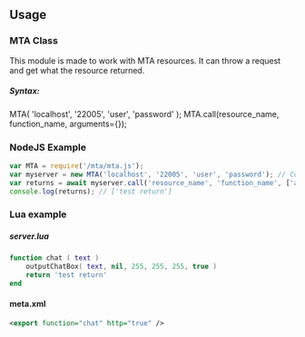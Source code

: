 ## Usage
### MTA Class
This module is made to work with MTA resources. It can throw a request and get what the resource returned.

##### Syntax:
MTA( 'localhost', '22005', 'user', 'password' );
MTA.call(resource_name, function_name, arguments={});
### NodeJS Example
```javascript
var MTA = require('/mta/mta.js');
var myserver = new MTA('localhost', '22005', 'user', 'password'); // Connect to http://localhost:22005
var returns = await myserver.call('resource_name', 'function_name', ['arg1', 'arg2', 5, ['table']]);
console.log(returns); // ['test return']
```
### Lua example
##### server.lua
```lua
function chat ( text )
	outputChatBox( text, nil, 255, 255, 255, true )
	return 'test return'
end
```
#### meta.xml
```xml
<export function="chat" http="true" />
```